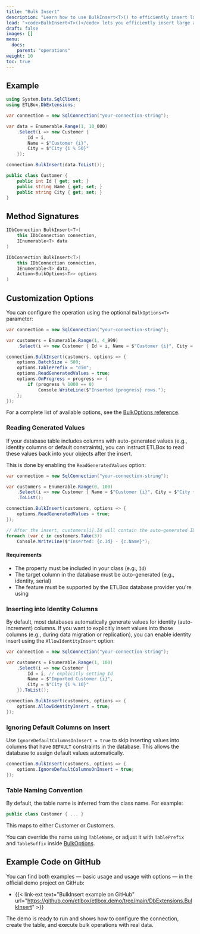 ```yaml
---
title: "Bulk Insert"
description: "Learn how to use BulkInsert<T>() to efficiently insert large volumes of data into your database using ETLBox.DbExtensions. This article covers the basic usage, customization options, and table naming behavior."
lead: "<code>BulkInsert<T>()</code> lets you efficiently insert large amounts of data into your database using native bulk loaders under the hood. It works directly on any <code>IDbConnection</code> and supports advanced options such as identity insert, batch size control, and column mapping."
draft: false
images: []
menu:
  docs:
    parent: "operations"
weight: 10
toc: true
---
```


## Example

```csharp
using System.Data.SqlClient;
using ETLBox.DbExtensions;

var connection = new SqlConnection("your-connection-string");

var data = Enumerable.Range(1, 10_000)
    .Select(i => new Customer {
        Id = i,
        Name = $"Customer {i}",
        City = $"City {i % 50}"
    });

connection.BulkInsert(data.ToList());

public class Customer {
    public int Id { get; set; }
    public string Name { get; set; }
    public string City { get; set; }
}
```

## Method Signatures

```csharp
IDbConnection BulkInsert<T>(
    this IDbConnection connection,
    IEnumerable<T> data
)

IDbConnection BulkInsert<T>(
    this IDbConnection connection,
    IEnumerable<T> data,
    Action<BulkOptions<T>> options
)
```

## Customization Options

You can configure the operation using the optional `BulkOptions<T>` parameter:

```csharp
var connection = new SqlConnection("your-connection-string");

var customers = Enumerable.Range(1, 4_999)
    .Select(i => new Customer { Id = i, Name = $"Customer {i}", City = $"City {i % 50}" });

connection.BulkInsert(customers, options => {
    options.BatchSize = 500;
    options.TablePrefix = "dim";
    options.ReadGeneratedValues = true;
    options.OnProgress = progress => {
        if (progress % 1000 == 0)
            Console.WriteLine($"Inserted {progress} rows.");
    };
});
```

For a complete list of available options, see the [BulkOptions reference](/docs/operations/bulk-options).

### Reading Generated Values

If your database table includes columns with auto-generated values (e.g., identity columns or default constraints), you can instruct ETLBox to read these values back into your objects after the insert.

This is done by enabling the `ReadGeneratedValues` option:

```csharp
var connection = new SqlConnection("your-connection-string");

var customers = Enumerable.Range(0, 100)
    .Select(i => new Customer { Name = $"Customer {i}", City = $"City {i % 10}" })
    .ToList();

connection.BulkInsert(customers, options => {
    options.ReadGeneratedValues = true;
});

// After the insert, customers[i].Id will contain the auto-generated ID
foreach (var c in customers.Take(3))
    Console.WriteLine($"Inserted: {c.Id} - {c.Name}");
```

#### Requirements

- The property must be included in your class (e.g., `Id`)
- The target column in the database must be auto-generated (e.g., identity, serial)
- The feature must be supported by the ETLBox database provider you're using


### Inserting into Identity Columns

By default, most databases automatically generate values for identity (auto-increment) columns. If you want to explicitly insert values into those columns (e.g., during data migration or replication), you can enable identity insert using the `AllowIdentityInsert` option:

```csharp
var connection = new SqlConnection("your-connection-string");

var customers = Enumerable.Range(1, 100)
    .Select(i => new Customer {
        Id = i, // explicitly setting Id
        Name = $"Imported Customer {i}",
        City = $"City {i % 10}"
    }).ToList();

connection.BulkInsert(customers, options => {
    options.AllowIdentityInsert = true;
});
```

### Ignoring Default Columns on Insert

Use `IgnoreDefaultColumnsOnInsert = true` to skip inserting values into columns that have `DEFAULT` constraints in the database. This allows the database to assign default values automatically.

```csharp
connection.BulkInsert(customers, options => {
    options.IgnoreDefaultColumnsOnInsert = true;
});
```


### Table Naming Convention

By default, the table name is inferred from the class name. For example:

```csharp
public class Customer { ... }
```


This maps to either Customer or Customers.

You can override the name using `TableName`, or adjust it with `TablePrefix` and `TableSuffix` inside [BulkOptions](/docs/operations/bulk-options).


## Example Code on GitHub

You can find both examples — basic usage and usage with options — in the official demo project on GitHub:

- {{< link-ext text="BulkInsert example on GitHub" url="https://github.com/etlbox/etlbox.demo/tree/main/DbExtensions.BulkInsert" >}}

The demo is ready to run and shows how to configure the connection, create the table, and execute bulk operations with real data.

